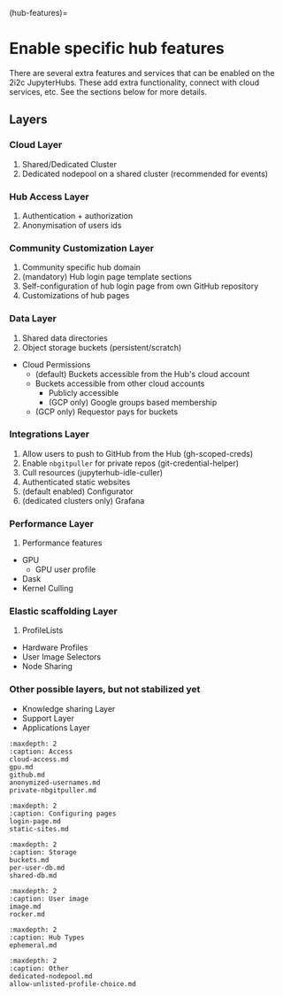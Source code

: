 (hub-features)=
# Enable specific hub features

There are several extra features and services that can be enabled on the 2i2c JupyterHubs.
These add extra functionality, connect with cloud services, etc.
See the sections below for more details.

## Layers

### Cloud Layer
1. Shared/Dedicated Cluster
2. Dedicated nodepool on a shared cluster (recommended for events)

### Hub Access Layer
1. Authentication + authorization
2. Anonymisation of users ids

### Community Customization Layer
1. Community specific hub domain
2. (mandatory) Hub login page template sections
3. Self-configuration of hub login page from own GitHub repository
4. Customizations of hub pages

### Data Layer
1. Shared data directories
2. Object storage buckets (persistent/scratch)
  - Cloud Permissions
    - (default) Buckets accessible from the Hub's cloud account
    - Buckets accessible from other cloud accounts
      - Publicly accessible
      - (GCP only) Google groups based membership
    - (GCP only) Requestor pays for buckets

### Integrations Layer
1. Allow users to push to GitHub from the Hub (gh-scoped-creds)
2. Enable `nbgitpuller` for private repos (git-credential-helper)
3. Cull resources (jupyterhub-idle-culler)
4. Authenticated static websites
5. (default enabled) Configurator
6. (dedicated clusters only) Grafana

### Performance Layer
1. Performance features
  - GPU
    - GPU user profile
  - Dask
  - Kernel Culling

### Elastic scaffolding Layer
1. ProfileLists
  - Hardware Profiles
  - User Image Selectors
  - Node Sharing

### Other possible layers, but not stabilized yet
  - Knowledge sharing Layer
  - Support Layer
  - Applications Layer

```{toctree}
:maxdepth: 2
:caption: Access
cloud-access.md
gpu.md
github.md
anonymized-usernames.md
private-nbgitpuller.md
```

```{toctree}
:maxdepth: 2
:caption: Configuring pages
login-page.md
static-sites.md
```

```{toctree}
:maxdepth: 2
:caption: Storage
buckets.md
per-user-db.md
shared-db.md
```

```{toctree}
:maxdepth: 2
:caption: User image
image.md
rocker.md
```

```{toctree}
:maxdepth: 2
:caption: Hub Types
ephemeral.md
```

```{toctree}
:maxdepth: 2
:caption: Other
dedicated-nodepool.md
allow-unlisted-profile-choice.md
```
